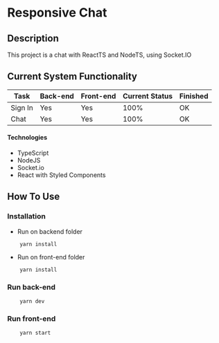 # Responsive Chat
## Description

This project is a chat with ReactTS and NodeTS, using Socket.IO


## Current System Functionality


| Task           | Back-end | Front-end   | Current Status | Finished | 
|----------------|---------------|---------------|----------------|-----------|
| Sign In   | Yes  | Yes | 100% | OK
| Chat  | Yes  | Yes | 100% | OK

#### Technologies

- TypeScript
- NodeJS
- Socket.io
- React with Styled Components


## How To Use

### Installation
- Run on backend folder

```
    yarn install
```

- Run on front-end folder

```
    yarn install 
```


### Run back-end
```
    yarn dev
```

### Run front-end
```
    yarn start
```
